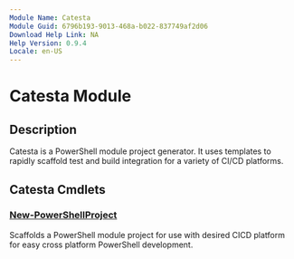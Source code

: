 ```yaml
---
Module Name: Catesta
Module Guid: 6796b193-9013-468a-b022-837749af2d06
Download Help Link: NA
Help Version: 0.9.4
Locale: en-US
---
```


# Catesta Module
## Description
Catesta is a PowerShell module project generator. It uses templates to rapidly scaffold test and build integration for a variety of CI/CD platforms.

## Catesta Cmdlets
### [New-PowerShellProject](New-PowerShellProject.md)
Scaffolds a PowerShell module project for use with desired CICD platform for easy cross platform PowerShell development.


